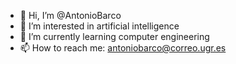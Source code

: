 - 👋 Hi, I’m @AntonioBarco
- 👀 I’m interested in artificial intelligence
- 🌱 I’m currently learning computer engineering
- 📫 How to reach me: antoniobarco@correo.ugr.es

<!---
AntonioBarco/AntonioBarco is a ✨ special ✨ repository because its `README.md` (this file) appears on your GitHub profile.
You can click the Preview link to take a look at your changes.
--->
